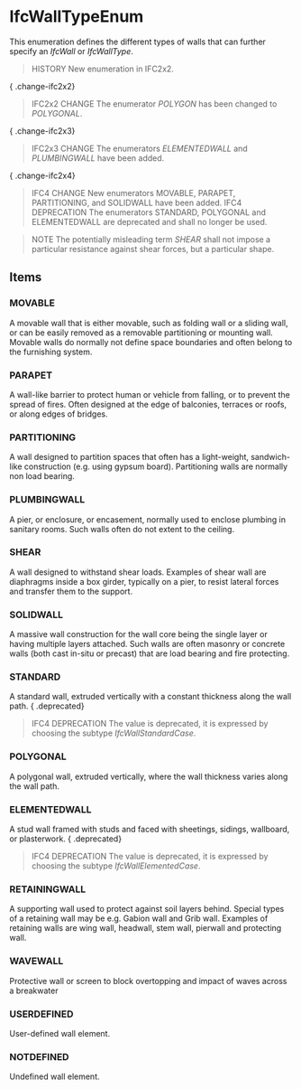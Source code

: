 # IfcWallTypeEnum

This enumeration defines the different types of walls that can further specify an _IfcWall_ or _IfcWallType_.

> HISTORY  New enumeration in IFC2x2.

{ .change-ifc2x2}
> IFC2x2 CHANGE  The enumerator _POLYGON_ has been changed to _POLYGONAL_.

{ .change-ifc2x3}
> IFC2x3 CHANGE  The enumerators _ELEMENTEDWALL_ and _PLUMBINGWALL_ have been added.

{ .change-ifc2x4}
> IFC4 CHANGE  New enumerators MOVABLE, PARAPET, PARTITIONING, and SOLIDWALL have been added.
> IFC4 DEPRECATION  The enumerators STANDARD, POLYGONAL and ELEMENTEDWALL are deprecated and shall no longer be used.

> NOTE  The potentially misleading term _SHEAR_ shall not impose a particular resistance against shear forces, but a particular shape.

## Items

### MOVABLE
A movable wall that is either movable, such as folding wall or a sliding wall, or can be easily removed as a removable partitioning or mounting wall. Movable walls do normally not define space boundaries and often belong to the furnishing system.

### PARAPET
A wall-like barrier to protect human or vehicle from falling, or to prevent the spread of fires. Often designed at the edge of balconies, terraces or roofs, or along edges of bridges.

### PARTITIONING
A wall designed to partition spaces that often has a light-weight, sandwich-like construction (e.g. using gypsum board). Partitioning walls are normally non load bearing.

### PLUMBINGWALL
A pier, or enclosure, or encasement, normally used to enclose plumbing in sanitary rooms. Such walls often do not extent to the ceiling.

### SHEAR
A wall designed to withstand shear loads. Examples of shear wall are diaphragms inside a box girder, typically on a pier, to resist lateral forces and transfer them to the support.

### SOLIDWALL
A massive wall construction for the wall core being the single layer or having multiple layers attached. Such walls are often masonry or concrete walls (both cast in-situ or precast) that are load bearing and fire protecting.

### STANDARD
A standard wall, extruded vertically with a constant thickness along the wall path.
{ .deprecated}
> IFC4 DEPRECATION The value is deprecated, it is expressed by choosing the subtype _IfcWallStandardCase_.

### POLYGONAL
A polygonal wall, extruded vertically, where the wall thickness varies along the wall path.

### ELEMENTEDWALL
A stud wall framed with studs and faced with sheetings, sidings, wallboard, or plasterwork.
{ .deprecated}
> IFC4 DEPRECATION The value is deprecated, it is expressed by choosing the subtype _IfcWallElementedCase_.

### RETAININGWALL
A supporting wall used to protect against soil layers behind. Special types of a retaining wall may be e.g. Gabion wall and Grib wall. Examples of retaining walls are wing wall, headwall, stem wall, pierwall and protecting wall.

### WAVEWALL
Protective wall or screen to block overtopping and impact of waves across a breakwater

### USERDEFINED
User-defined wall element.

### NOTDEFINED
Undefined wall element.
